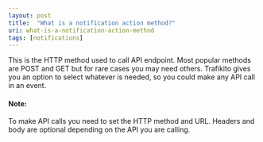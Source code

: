 ```yaml
---
layout: post
title:  "What is a notification action method?"
uri: what-is-a-notification-action-method
tags: [notifications]
---
```


This is the HTTP method used to call API endpoint. Most popular methods are POST and GET but for rare cases you may need others. Trafikito gives you an option to select whatever is needed, so you could make any API call in an event.

<!-- more -->

#### Note:

To make API calls you need to set the HTTP method and URL. Headers and body are optional depending on the API you are calling.